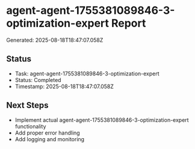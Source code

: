 # agent-agent-1755381089846-3-optimization-expert Report

Generated: 2025-08-18T18:47:07.058Z

## Status
- Task: agent-agent-1755381089846-3-optimization-expert
- Status: Completed
- Timestamp: 2025-08-18T18:47:07.058Z

## Next Steps
- Implement actual agent-agent-1755381089846-3-optimization-expert functionality
- Add proper error handling
- Add logging and monitoring
